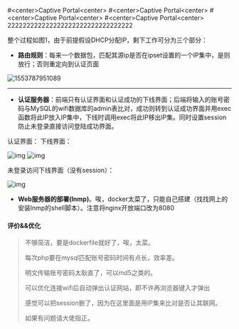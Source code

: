 #\<center\>Captive Portal\<center>
#\<center\>Captive Portal\<center>
#\<center\>Captive Portal\<center>
#\<center\>Captive Portal\<center>
222222222222222222222222222222222



整个过程如图1，由于前提假设DHCP分配IP，剩下工作可分为三个部分：

-  **路由规则**：每来一个数据包，匹配其源ip是否在ipset设置的一个IP集中，是则放行；否则重定向到认证页面

![1553787951089](C:\Users\宋洪栅\AppData\Roaming\Typora\typora-user-images\1553787951089.png)





--------------



- **认证服务器**：前端只有认证界面和认证成功的下线界面；后端将输入的账号密码与MySQL的wifi数据库的admin表比对，成功则转到认证成功界面并用exec函数将此IP放入IP集中，下线时调用exec将此IP移出IP集。同时设置session防止未登录直接访问登陆成功界面。

认证界面：                                    下线界面：

 

![img](file:///C:\temp\msohtmlclip1\01\clip_image002.jpg)          ![img](file:///C:\temp\msohtmlclip1\01\clip_image004.jpg)

 

未登录访问下线界面（没有session）：

![img](file:///C:\temp\msohtmlclip1\01\clip_image006.jpg)

- **Web服务器的部署(lnmp)**。唉，docker太菜了，只能自己搭建（找找网上的安装lnmp的shell脚本）。注意将nginx开放端口改为8080

 

 

#### 评价&&优化

> 不够简洁，要是dockerfile就好了，唉，太菜。
>
> 每次php要在mysql匹配账号密码时间有点长，效率差。
>
> 明文传输账号密码太耿直了，可以md5之类的。
>
> 可以优化连接wifi后自动弹出认证网站，即不许再浏览器键入才弹出
>
>感觉可以把session删了，因为在这里面是用IP集来比对是否让其联网。
>
>如果有问题请大佬指正。
